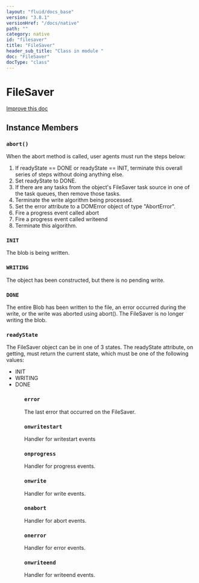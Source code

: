```yaml
---
layout: "fluid/docs_base"
version: "3.8.1"
versionHref: "/docs/native"
path: ""
category: native
id: "filesaver"
title: "FileSaver"
header_sub_title: "Class in module "
doc: "FileSaver"
docType: "class"
---
```


<h1 class="api-title">FileSaver</h1>

<a class="improve-v2-docs" href="http://github.com/driftyco/ionic-native/edit/master/src/@ionic-native/plugins/file/index.ts#L400">
  Improve this doc
</a>











<h2>Instance Members</h2>
<h3><a class="anchor" name="abort" href="#abort"></a><code>abort()</code></h3>

When the abort method is called, user agents must run the steps below:
<ol>
<li> If readyState == DONE or readyState == INIT, terminate this overall series of steps without doing anything else. </li>
<li> Set readyState to DONE. </li>
<li> If there are any tasks from the object's FileSaver task source in one of the task queues, then remove those tasks. </li>
<li> Terminate the write algorithm being processed. </li>
<li> Set the error attribute to a DOMError object of type "AbortError". </li>
<li> Fire a progress event called abort </li>
<li> Fire a progress event called writeend </li>
<li> Terminate this algorithm. </li>
</ol>



<h3><a class="anchor" name="INIT" href="#INIT"></a><code>INIT</code></h3>

The blob is being written.


<h3><a class="anchor" name="WRITING" href="#WRITING"></a><code>WRITING</code></h3>

The object has been constructed, but there is no pending write.


<h3><a class="anchor" name="DONE" href="#DONE"></a><code>DONE</code></h3>

The entire Blob has been written to the file, an error occurred during the write, or the write was aborted using abort(). The FileSaver is no longer writing the blob.


<h3><a class="anchor" name="readyState" href="#readyState"></a><code>readyState</code></h3>

The FileSaver object can be in one of 3 states. The readyState attribute, on getting, must return the current state, which must be one of the following values:
<ul>
<li>INIT</li>
<li>WRITING</li>
<li>DONE</li>
<ul>


<h3><a class="anchor" name="error" href="#error"></a><code>error</code></h3>

The last error that occurred on the FileSaver.


<h3><a class="anchor" name="onwritestart" href="#onwritestart"></a><code>onwritestart</code></h3>

Handler for writestart events



<h3><a class="anchor" name="onprogress" href="#onprogress"></a><code>onprogress</code></h3>

Handler for progress events.



<h3><a class="anchor" name="onwrite" href="#onwrite"></a><code>onwrite</code></h3>

Handler for write events.



<h3><a class="anchor" name="onabort" href="#onabort"></a><code>onabort</code></h3>

Handler for abort events.



<h3><a class="anchor" name="onerror" href="#onerror"></a><code>onerror</code></h3>

Handler for error events.



<h3><a class="anchor" name="onwriteend" href="#onwriteend"></a><code>onwriteend</code></h3>

Handler for writeend events.









